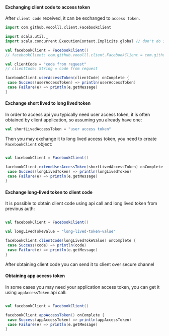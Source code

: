 #### Exchanging client code to access token
After `client code` received, it can be exchanged to `access token`.


```scala
import com.github.vooolll.client.FacebookClient

import scala.util._
import scala.concurrent.ExecutionContext.Implicits.global // don't do it in production environment, only for example purpose
```

```scala
val facebookClient = FacebookClient()
// facebookClient: com.github.vooolll.client.FacebookClient = com.github.vooolll.client.FacebookClient@7d21c379

val clientCode = "code from request"
// clientCode: String = code from request

facebookClient.userAccessToken(clientCode) onComplete {
 case Success(userAccessToken) => println(userAccessToken)
 case Failure(e) => println(e.getMessage)
}
```

#### Exchange short lived to long lived token

In order to access api you typically need user access token, it is often obtained by client application,
so assuming you already have one:

```scala
val shortLivedAccessToken = "user access token"
```

Then you may exchange it to long lived access token, you need to create `FacebookClient` object:
```scala

val facebookClient = FacebookClient()

facebookClient.extendUserAccessToken(shortLivedAccessToken) onComplete {
 case Success(longLivedToken) => println(longLivedToken)
 case Failure(e) => println(e.getMessage)
}
```

#### Exchange long-lived token to client code
It is possible to obtain client code using api call and long lived token from previous auth:
```scala

val facebookClient = FacebookClient()

val longLivedTokeValue = "long-lived-token-value"

facebookClient.clientCode(longLivedTokeValue) onComplete {
 case Success(code) => println(code)
 case Failure(e) => println(e.getMessage)
}
```

After obtaining client code you can send it to client over secure channel

#### Obtaining app access token

In some cases you may need your application access token, you can get it using `appAccessToken` api call:
```scala

val facebookClient = FacebookClient()

facebookClient.appAccessToken() onComplete {
 case Success(appAccessToken) => println(appAccessToken)
 case Failure(e) => println(e.getMessage)
}
```
